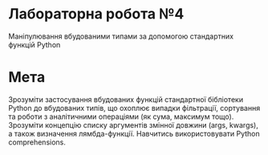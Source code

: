 # Лабораторна робота №4
Маніпулювання вбудованими типами
за допомогою стандартних функцій
Python
# Мета
Зрозуміти застосування вбудованих функцій стандартної бібліотеки Python до вбудованих типів,
що охоплює випадки фільтрації, сортування та роботи з аналітичними операціями (як сума,
максимум тощо). Зрозуміти концепцію списку аргументів змінної довжини (args, kwargs), а
також визначення лямбда-функції. Навчитись використовувати Python comprehensions.
